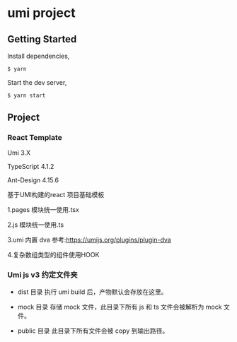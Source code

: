 # umi project

## Getting Started

Install dependencies,

```bash
$ yarn
```

Start the dev server,

```bash
$ yarn start
```
## Project

### React Template

Umi 3.X

TypeScript 4.1.2

Ant-Design 4.15.6


基于UMI构建的react 项目基础模板

1.pages 模块统一使用.tsx

2.js 模块统一使用.ts

3.umi 内置 dva 参考:https://umijs.org/plugins/plugin-dva

4.复杂数组类型的组件使用HOOK

### Umi js v3 约定文件夹
- dist 目录
执行 umi build 后，产物默认会存放在这里。

- mock 目录
存储 mock 文件，此目录下所有 js 和 ts 文件会被解析为 mock 文件。

- public 目录
此目录下所有文件会被 copy 到输出路径。


